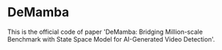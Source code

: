# DeMamba
This is the official code of paper 'DeMamba: Bridging Million-scale Benchmark with State Space Model for AI-Generated Video Detection'.
